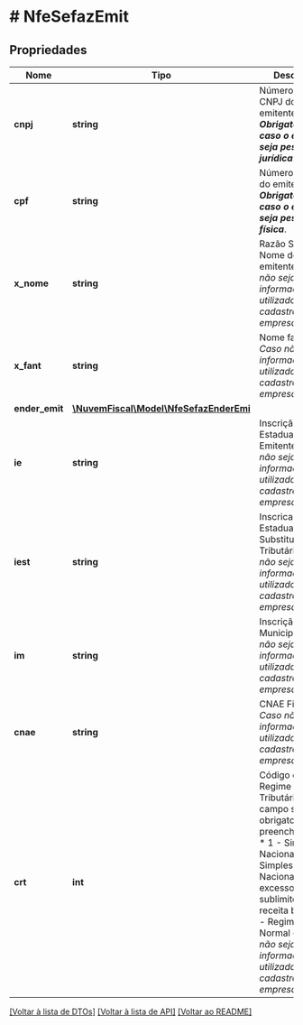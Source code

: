 # # NfeSefazEmit

## Propriedades

Nome | Tipo | Descrição | Comentários
------------ | ------------- | ------------- | -------------
**cnpj** | **string** | Número do CNPJ do emitente.    ***Obrigatório caso o emitente seja pessoa jurídica***. | [optional]
**cpf** | **string** | Número do CPF do emitente.    ***Obrigatorio caso o emitente seja pessoa física***. | [optional]
**x_nome** | **string** | Razão Social ou Nome do emitente.    *Caso não seja informado, será utilizado o do cadastro da empresa.* | [optional]
**x_fant** | **string** | Nome fantasia.    *Caso não seja informado, será utilizado o do cadastro da empresa.* | [optional]
**ender_emit** | [**\NuvemFiscal\Model\NfeSefazEnderEmi**](NfeSefazEnderEmi.md) |  | [optional]
**ie** | **string** | Inscrição Estadual do Emitente.    *Caso não seja informado, será utilizado o do cadastro da empresa.* | [optional]
**iest** | **string** | Inscricao Estadual do Substituto Tributário.    *Caso não seja informado, será utilizado o do cadastro da empresa.* | [optional]
**im** | **string** | Inscrição Municipal.    *Caso não seja informado, será utilizado o do cadastro da empresa.* | [optional]
**cnae** | **string** | CNAE Fiscal.    *Caso não seja informado, será utilizado o do cadastro da empresa.* | [optional]
**crt** | **int** | Código de Regime Tributário.  Este campo será obrigatoriamente preenchido com:  * 1 - Simples Nacional  * 2 - Simples Nacional - excesso de sublimite de receita bruta  * 3 - Regime Normal    *Caso não seja informado, será utilizado o do cadastro da empresa.* | [optional]

[[Voltar à lista de DTOs]](../../README.md#models) [[Voltar à lista de API]](../../README.md#endpoints) [[Voltar ao README]](../../README.md)
